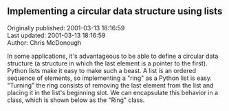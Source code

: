 ## Implementing a circular data structure using lists  
Originally published: 2001-03-13 18:16:59  
Last updated: 2001-03-13 18:16:59  
Author: Chris McDonough  
  
In some applications, it's advantageous to be able to define a circular data structure (a structure in which the last element is a pointer to the first).  Python lists make it easy to make such a beast.  A list is an ordered sequence of elements, so implementing a "ring" as a Python list is easy.  "Turning" the ring consists of removing the last element from the list and placing it in the list's beginning slot.  We can encapsulate this behavior in a class, which is shown below as the "Ring" class.